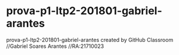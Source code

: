 # prova-p1-ltp2-201801-gabriel-arantes
prova-p1-ltp2-201801-gabriel-arantes created by GitHub Classroom
//Gabriel Soares Arantes 
//RA:21710023
